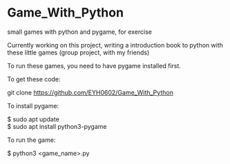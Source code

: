 # Game_With_Python
small games with python and pygame, for exercise

Currently working on this project, writing a introduction book to python with these little games (group project, with my friends)

To run these games, you need to have pygame installed first.

To get these code:

git clone https://github.com/EYH0602/Game_With_Python


To install pygame:

$ sudo apt update  
$ sudo apt install python3-pygame


To run the game:

$ python3 <game_name>.py
